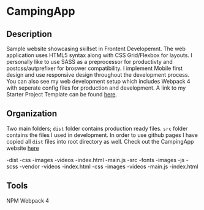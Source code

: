 # CampingApp

## Description
 Sample website showcasing skillset in Frontent Developemnt. The web application uses HTML5 syntax along with CSS Grid/Flexbox for layouts. I personally like to use SASS as a preprocessor for productivty and postcss/autprefixer for broswer compatibility. I implement Mobile first design and use responsive design throughout the development process.  You can also see my web development setup which includes Webpack 4 with seperate config files for production and development. A link to my Starter Project Template can be found [here](https://github.com/kennybecerra/ProjectTemplate).

## Organization

Two main folders; `dist` folder contains production ready files. `src` folder contains the files I used in development. In order to use github pages I have copied all `dist` files into root directory as well. Check out the CampingApp website [here](https://kennybecerra.github.io/CampingApp/)

-dist
 -css
 -images
 -videos
 -index.html
 -main.js
-src
 -fonts
 -images
 -js
 -scss
 -vendor
 -videos
 -index.html
-css
-images
-videos
-main.js
-index.html

## Tools
NPM 
Webpack 4

